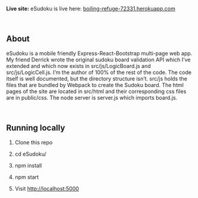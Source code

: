 **Live site:** eSudoku is live here:
[boiling-refuge-72331.herokuapp.com](boiling-refuge-72331.herokuapp.com)

 

About
-----

eSudoku is a mobile friendly Express-React-Bootstrap multi-page web app. My
friend Derrick wrote the original sudoku board validation API which I’ve
extended and which now exists in src/js/LogicBoard.js and src/js/LogicCell.js.
I’m the author of 100% of the rest of the code. The code itself is well
documented, but the directory structure isn’t. src/js holds the files that are
bundled by Webpack to create the Sudoku board. The html pages of the site are
located in src/html and their corresponding css files are in public/css. The
node server is server.js which imports board.js.

 

Running locally
---------------

1.  Clone this repo

2.  cd eSudoku/

3.  npm install

4.  npm start

5.  Visit <http://localhost:5000>
